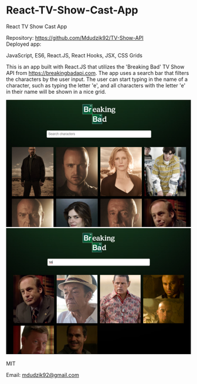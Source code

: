 # React-TV-Show-Cast-App

React TV Show Cast App

<!-- Live link to deployed app -->

Repository: https://github.com/Mdudzik92/TV-Show-API<br>
Deployed app:

<!-- Technologies used -->

JavaScript, ES6, React.JS, React Hooks, JSX, CSS Grids

<!-- Explanation of what the app is -->

This is an app built with React.JS that utilizes the 'Breaking Bad' TV Show API from https://breakingbadapi.com. The app uses a search bar that filters the characters by the user input. The user can start typing in the name of a character, such as typing the letter 'e', and all characters with the letter 'e' in their name will be shown in a nice grid.

<!-- Screenshot -->

<img src="./src/img/img1.png">
<img src="./src/img/img2.png">

<!-- License -->

MIT

<!-- Contact information -->

Email: mdudzik92@gmail.com
